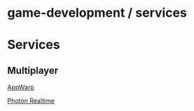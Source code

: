 # game-development / services

# Services

## Multiplayer

[AppWarp](http://appwarp.shephertz.com/)

[Photon Realtime](https://www.exitgames.com/en/realtime/)
